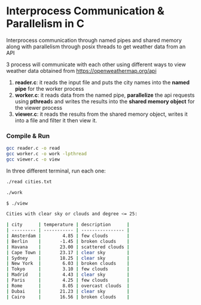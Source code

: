 # Interprocess Communication & Parallelism in C
Interprocess communication through named pipes and shared memory along with parallelism through posix threads to get weather data from an API

3 process will communicate with each other using different ways to view weather data obtained from https://openweathermap.org/api

1) **reader.c**: it reads the input file and puts the city names into the **named pipe** for the worker process
2) **worker.c**: it reads data from the named pipe, **parallelize** the api requests using **pthread**s and writes the results into the **shared memory object** for the viewer process
3) **viewer.c**: it reads the results from the shared memory object, writes it into a file and filter it then view it.

### Compile & Run
```bash
gcc reader.c -o read
gcc worker.c -o work -lpthread
gcc viewer.c -o view
```

In three different terminal, run each one:
```bash
./read cities.txt
```

```bash
./work
```

```bash
$ ./view

Cities with clear sky or clouds and degree <= 25:

| city      | temperature | description      |
| --------- | ----------- | ---------------- |
| Amsterdam |        4.85 | few clouds       |
| Berlin    |       -1.45 | broken clouds    |
| Havana    |       23.00 | scattered clouds |
| Cape Town |       23.17 | clear sky        |
| Sydney    |       18.25 | clear sky        |
| New York  |        6.03 | broken clouds    |
| Tokyo     |        3.10 | few clouds       |
| Madrid    |        4.43 | clear sky        |
| Paris     |        4.25 | few clouds       |
| Rome      |        8.05 | overcast clouds  |
| Dubai     |       21.23 | clear sky        |
| Cairo     |       16.56 | broken clouds    |

```
